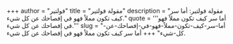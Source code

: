 +++
author = "فولتير"
title = "مقولة فولتير"
description = "مقولة فولتير: أما سر كيف تكون مملاً فهو في إفصاحك عن كل شيء."
quote = '''أما سر كيف تكون مملاً فهو في إفصاحك عن كل شيء.'''
slug = "أما-سر-كيف-تكون-مملاً-فهو-في-إفصاحك-عن-كل-شيء"
+++
أما سر كيف تكون مملاً فهو في إفصاحك عن كل شيء.
